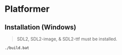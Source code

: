 # Platformer

## Installation (Windows)
> SDL2, SDL2-image, & SDL2-ttf must be installed.
```cmd
./build.bat
```
